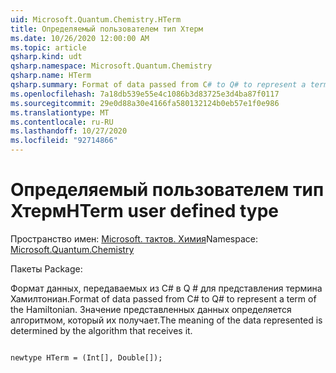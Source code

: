 ```yaml
---
uid: Microsoft.Quantum.Chemistry.HTerm
title: Определяемый пользователем тип Хтерм
ms.date: 10/26/2020 12:00:00 AM
ms.topic: article
qsharp.kind: udt
qsharp.namespace: Microsoft.Quantum.Chemistry
qsharp.name: HTerm
qsharp.summary: Format of data passed from C# to Q# to represent a term of the Hamiltonian. The meaning of the data represented is determined by the algorithm that receives it.
ms.openlocfilehash: 7a18db539e55e4c1086b3d83725e3d4ba87f0117
ms.sourcegitcommit: 29e0d88a30e4166fa580132124b0eb57e1f0e986
ms.translationtype: MT
ms.contentlocale: ru-RU
ms.lasthandoff: 10/27/2020
ms.locfileid: "92714866"
---
```

# <a name="hterm-user-defined-type"></a><span data-ttu-id="5791d-102">Определяемый пользователем тип Хтерм</span><span class="sxs-lookup"><span data-stu-id="5791d-102">HTerm user defined type</span></span>

<span data-ttu-id="5791d-103">Пространство имен: [Microsoft. тактов. Химия](xref:Microsoft.Quantum.Chemistry)</span><span class="sxs-lookup"><span data-stu-id="5791d-103">Namespace: [Microsoft.Quantum.Chemistry](xref:Microsoft.Quantum.Chemistry)</span></span>

<span data-ttu-id="5791d-104">Пакеты [](https://nuget.org/packages/)</span><span class="sxs-lookup"><span data-stu-id="5791d-104">Package: [](https://nuget.org/packages/)</span></span>


<span data-ttu-id="5791d-105">Формат данных, передаваемых из C# в Q # для представления термина Хамилтониан.</span><span class="sxs-lookup"><span data-stu-id="5791d-105">Format of data passed from C# to Q# to represent a term of the Hamiltonian.</span></span>
<span data-ttu-id="5791d-106">Значение представленных данных определяется алгоритмом, который их получает.</span><span class="sxs-lookup"><span data-stu-id="5791d-106">The meaning of the data represented is determined by the algorithm that receives it.</span></span>

```qsharp

newtype HTerm = (Int[], Double[]);
```

